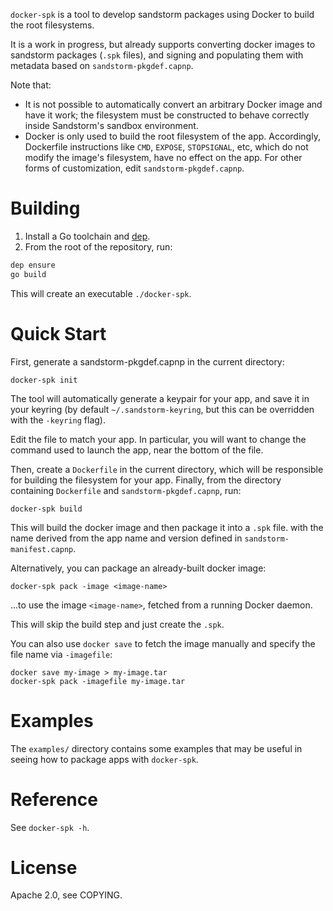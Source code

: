 `docker-spk` is a tool to develop sandstorm packages using Docker to
build the root filesystems.

It is a work in progress, but already supports converting docker images
to sandstorm packages (`.spk` files), and signing and populating them
with metadata based on `sandstorm-pkgdef.capnp`.

Note that:

* It is not possible to automatically convert an arbitrary Docker image
  and have it work; the filesystem must be constructed to behave
  correctly inside Sandstorm's sandbox environment.
* Docker is only used to build the root filesystem of the app.
  Accordingly, Dockerfile instructions like `CMD`, `EXPOSE`,
  `STOPSIGNAL`, etc, which do not modify the image's filesystem, have
  no effect on the app. For other forms of customization, edit
  `sandstorm-pkgdef.capnp`.

# Building

1. Install a Go toolchain and [dep][dep].
2. From the root of the repository, run:

```sh
dep ensure
go build
```

This will create an executable `./docker-spk`.

# Quick Start

First, generate a sandstorm-pkgdef.capnp in the current directory:

```
docker-spk init
```

The tool will automatically generate a keypair for your app, and save it
in your keyring (by default `~/.sandstorm-keyring`, but this can be
overridden with the `-keyring` flag).

Edit the file to match your app. In particular, you will want to change
the command used to launch the app, near the bottom of the file.

Then, create a `Dockerfile` in the current directory, which will be
responsible for building the filesystem for your app. Finally, from the
directory containing `Dockerfile` and `sandstorm-pkgdef.capnp`, run:

```
docker-spk build
```

This will build the docker image and then package it into a `.spk` file.
with the name derived from the app name and version defined in
`sandstorm-manifest.capnp`.

Alternatively, you can package an already-built docker image:

```
docker-spk pack -image <image-name>
```

...to use the image `<image-name>`, fetched from a running Docker
daemon.

This will skip the build step and just create the `.spk`.

You can also use `docker save` to fetch the image manually and specify
the file name via `-imagefile`:

```
docker save my-image > my-image.tar
docker-spk pack -imagefile my-image.tar
```

# Examples

The `examples/` directory contains some examples that may be useful in
seeing how to package apps with `docker-spk`.

# Reference

See `docker-spk -h`.

# License

Apache 2.0, see COPYING.

[dep]: https://github.com/golang/dep
